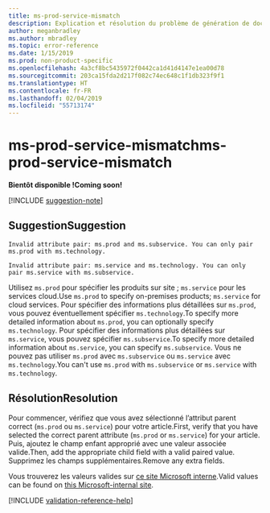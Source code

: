 ```yaml
---
title: ms-prod-service-mismatch
description: Explication et résolution du problème de génération de documents ms-prod-service-mismatch
author: meganbradley
ms.author: mbradley
ms.topic: error-reference
ms.date: 1/15/2019
ms.prod: non-product-specific
ms.openlocfilehash: 4a3cf8bc5435972f0442ca1d41d4147e1ea00d78
ms.sourcegitcommit: 203ca15fda2d217f082c74ec648c1f1db323f9f1
ms.translationtype: HT
ms.contentlocale: fr-FR
ms.lasthandoff: 02/04/2019
ms.locfileid: "55713174"
---
```

# <a name="ms-prod-service-mismatch"></a><span data-ttu-id="9f5b4-103">ms-prod-service-mismatch</span><span class="sxs-lookup"><span data-stu-id="9f5b4-103">ms-prod-service-mismatch</span></span>

<span data-ttu-id="9f5b4-104">**Bientôt disponible !**</span><span class="sxs-lookup"><span data-stu-id="9f5b4-104">**Coming soon!**</span></span>

[!INCLUDE [suggestion-note](includes/suggestion-note.md)]

## <a name="suggestion"></a><span data-ttu-id="9f5b4-105">Suggestion</span><span class="sxs-lookup"><span data-stu-id="9f5b4-105">Suggestion</span></span>

`Invalid attribute pair: ms.prod and ms.subservice. You can only pair ms.prod with ms.technology.`

`Invalid attribute pair: ms.service and ms.technology. You can only pair ms.service with ms.subservice.`

<span data-ttu-id="9f5b4-106">Utilisez `ms.prod` pour spécifier les produits sur site ; `ms.service` pour les services cloud.</span><span class="sxs-lookup"><span data-stu-id="9f5b4-106">Use `ms.prod` to specify on-premises products; `ms.service` for cloud services.</span></span> <span data-ttu-id="9f5b4-107">Pour spécifier des informations plus détaillées sur `ms.prod`, vous pouvez éventuellement spécifier `ms.technology`.</span><span class="sxs-lookup"><span data-stu-id="9f5b4-107">To specify more detailed information about `ms.prod`, you can optionally specify `ms.technology`.</span></span> <span data-ttu-id="9f5b4-108">Pour spécifier des informations plus détaillées sur `ms.service`, vous pouvez spécifier `ms.subservice`.</span><span class="sxs-lookup"><span data-stu-id="9f5b4-108">To specify more detailed information about `ms.service`, you can specify `ms.subservice`.</span></span> <span data-ttu-id="9f5b4-109">Vous ne pouvez pas utiliser `ms.prod` avec `ms.subservice` ou `ms.service` avec `ms.technology`.</span><span class="sxs-lookup"><span data-stu-id="9f5b4-109">You can't use `ms.prod` with `ms.subservice` or `ms.service` with `ms.technology`.</span></span>

## <a name="resolution"></a><span data-ttu-id="9f5b4-110">Résolution</span><span class="sxs-lookup"><span data-stu-id="9f5b4-110">Resolution</span></span>

<span data-ttu-id="9f5b4-111">Pour commencer, vérifiez que vous avez sélectionné l’attribut parent correct (`ms.prod` ou `ms.service`) pour votre article.</span><span class="sxs-lookup"><span data-stu-id="9f5b4-111">First, verify that you have selected the correct parent attribute (`ms.prod` or `ms.service`) for your article.</span></span> <span data-ttu-id="9f5b4-112">Puis, ajoutez le champ enfant approprié avec une valeur associée valide.</span><span class="sxs-lookup"><span data-stu-id="9f5b4-112">Then, add the appropriate child field with a valid paired value.</span></span> <span data-ttu-id="9f5b4-113">Supprimez les champs supplémentaires.</span><span class="sxs-lookup"><span data-stu-id="9f5b4-113">Remove any extra fields.</span></span>

<span data-ttu-id="9f5b4-114">Vous trouverez les valeurs valides sur [ce site Microsoft interne](https://docsmetadatatool.azurewebsites.net/whitelists).</span><span class="sxs-lookup"><span data-stu-id="9f5b4-114">Valid values can be found on [this Microsoft-internal site](https://docsmetadatatool.azurewebsites.net/whitelists).</span></span>

<!--make sure to add this file to your includes folder and verify the path-->
[!INCLUDE [validation-reference-help](includes/validation-reference-help.md)]
